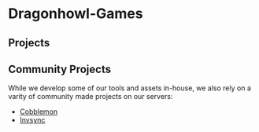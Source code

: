 # Dragonhowl-Games

## Projects

## Community Projects
While we develop some of our tools and assets in-house, we also rely on a varity of community made projects on our servers:

- [Cobblemon](https://cobblemon.com/)
- [Invsync](https://modrinth.com/mod/invsync)
